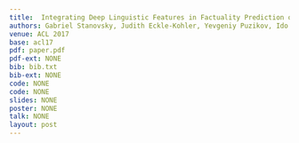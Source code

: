 ```yaml
---
title:  Integrating Deep Linguistic Features in Factuality Prediction over Unified Datasets
authors: Gabriel Stanovsky, Judith Eckle-Kohler, Yevgeniy Puzikov, Ido Dagan and Iryna Gurevych 
venue: ACL 2017
base: acl17
pdf: paper.pdf
pdf-ext: NONE
bib: bib.txt
bib-ext: NONE
code: NONE
code: NONE
slides: NONE
poster: NONE
talk: NONE
layout: post
---
```

